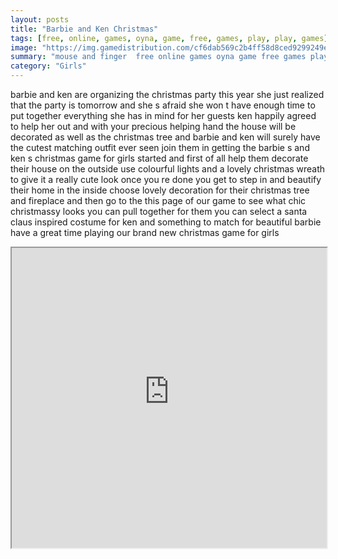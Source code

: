 ```yaml
---
layout: posts
title: "Barbie and Ken Christmas"
tags: [free, online, games, oyna, game, free, games, play, play, games]
image: "https://img.gamedistribution.com/cf6dab569c2b4ff58d8ced9299249ee2.jpg"
summary: "mouse and finger  free online games oyna game free games play play games"
category: "Girls"
---
```


barbie and ken are organizing the christmas party this year she just realized that the party is tomorrow and she s afraid she won t have enough time to put together everything she has in mind for her guests ken happily agreed to help her out and with your precious helping hand the house will be decorated as well as the christmas tree and barbie and ken will surely have the cutest matching outfit ever seen join them in getting the barbie s and ken s christmas game for girls started and first of all help them decorate their house on the outside use colourful lights and a lovely christmas wreath to give it a really cute look once you re done you get to step in and beautify their home in the inside choose lovely decoration for their christmas tree and fireplace and then go to the this page of our game to see what chic christmassy looks you can pull together for them you can select a santa claus inspired costume for ken and something to match for beautiful barbie have a great time playing our brand new christmas game for girls

<iframe width="100%" height="480px;" src="https://html5.gamedistribution.com/cf6dab569c2b4ff58d8ced9299249ee2/"></iframe>